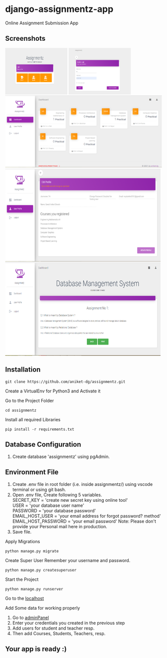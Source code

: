 # django-assignmentz-app
Online Assignment Submission App

## Screenshots

<img src="https://github.com/aniket-dg/django-assignmentz-app/blob/master/screenshots/login.PNG" width="200" height="150">   <img src="https://github.com/aniket-dg/django-assignmentz-app/blob/master/screenshots/student_login.PNG" width="200" height="150">
<img src="https://github.com/aniket-dg/django-assignmentz-app/blob/master/screenshots/student_dashboard.PNG" >
  <img src="https://github.com/aniket-dg/django-assignmentz-app/blob/master/screenshots/profile.PNG" width="500" height="300">  <img src="https://github.com/aniket-dg/django-assignmentz-app/blob/master/screenshots/assignment_review.PNG" width="500" height="300">

## Installation



```
git clone https://github.com/aniket-dg/assignmentz.git
```
Create a VirtualEnv for Python3 and Activate it

Go to the Project Folder
```
cd assignmentz
```
Install all required Libraries
```
pip install -r requirements.txt
```
## Database Configuration
  1. Create database 'assignmentz' using pgAdmin.

## Environment File
1. Create .env file in root folder (i.e. inside assignmentz/) using vscode terminal or using git bash.
1. Open .env file, Create following 5 variables. 
      <br/>SECRET_KEY = 'create new secret key using online tool' <br/>
      USER = 'your database user name'<br/>
      PASSWORD = 'your database password'<br/>
      EMAIL_HOST_USER = 'your email address for forgot password? method'<br/>
      EMAIL_HOST_PASSWORD = 'your email password'  Note: Please don't provide your Personal mail here in production.<br/>
 2. Save file.
 
 Apply Migrations
```
python manage.py migrate
```
 Create Super User
 Remember your username and password.
```
python manage.py createsuperuser
```

Start the Project
```
python manage.py runserver
```
Go to the [localhost](http://127.0.0.1:8000/)


Add Some data for working properly
  1. Go to [adminPanel](http:127.0.0.1:8000/admin)
  2. Enter your credentials you created in the previous step
  3. Add users for student and teacher resp.
  4. Then add Courses, Students, Teachers, resp.
  
## Your app is ready :)
